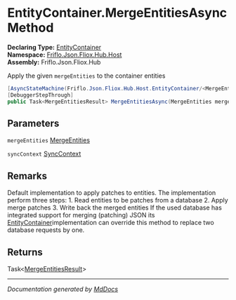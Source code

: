 ﻿<!--  
  <auto-generated>   
    The contents of this file were generated by a tool.  
    Changes to this file may be list if the file is regenerated  
  </auto-generated>   
-->

# EntityContainer.MergeEntitiesAsync Method

**Declaring Type:** [EntityContainer](../index.md)  
**Namespace:** [Friflo.Json.Fliox.Hub.Host](../../index.md)  
**Assembly:** Friflo.Json.Fliox.Hub

Apply the given `mergeEntities` to the container entities

```csharp
[AsyncStateMachine(Friflo.Json.Fliox.Hub.Host.EntityContainer/<MergeEntitiesAsync>d__22)]
[DebuggerStepThrough]
public Task<MergeEntitiesResult> MergeEntitiesAsync(MergeEntities mergeEntities, SyncContext syncContext);
```

## Parameters

`mergeEntities`  [MergeEntities](../../../Protocol/Tasks/MergeEntities/index.md)

`syncContext`  [SyncContext](../../SyncContext/index.md)

## Remarks

Default implementation to apply patches to entities. The implementation perform three steps: 1. Read entities to be patches from a database 2. Apply merge patches 3. Write back the merged entities  If the used database has integrated support for merging (patching) JSON its [EntityContainer](../index.md)implementation can override this method to replace two database requests by one.

## Returns

Task\<[MergeEntitiesResult](../../../Protocol/Tasks/MergeEntitiesResult/index.md)\>

___

*Documentation generated by [MdDocs](https://github.com/ap0llo/mddocs)*
